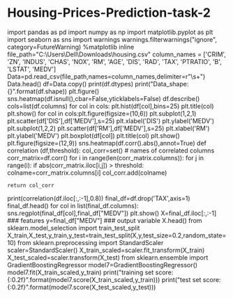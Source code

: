 # Housing-Prices-Prediction-task-2
import pandas as pd
import numpy as np
import matplotlib.pyplot as plt
import seaborn as sns
import warnings
warnings.filterwarnings("ignore", category=FutureWarning)
%matplotlib inline
file_path="C:\\Users\\Dell\\Downloads\\housing.csv"
column_names = ['CRIM', 'ZN', 'INDUS', 'CHAS', 'NOX', 'RM', 'AGE', 'DIS', 'RAD', 'TAX', 'PTRATIO', 'B', 'LSTAT', 'MEDV']
Data=pd.read_csv(file_path,names=column_names,delimiter=r"\s+")
Data.head() 
df=Data.copy()
print(df.dtypes)
print("Data_shape:{}".format(df.shape)) 
plt.figure()
sns.heatmap(df.isnull(),cbar=False,yticklabels=False)
df.describe()
cols=list(df.columns) 
for col in cols:
    plt.hist(df[col],bins=25)
    plt.title(col)
    plt.show()
 for col in cols:plt.figure(figsize=(10,6))
plt.subplot(1,2,1)
plt.scatter(df['DIS'],df['MEDV'],s=25)
plt.xlabel('DIS')
plt.ylabel('MEDV')
plt.subplot(1,2,2)
plt.scatter(df['RM'],df['MEDV'],s=25)
plt.xlabel('RM')
plt.ylabel('MEDV')
    plt.boxplot(df[col])
    plt.title(col)
    plt.show()
 plt.figure(figsize=(12,9))
sns.heatmap(df.corr().abs(),annot=True)
def correlation (df,threshold):
    col_corr=set() # names of correlated columns
    corr_matrix=df.corr()
    for i in range(len(corr_matrix.columns)):
        for j in range(i):
            if abs(corr_matrix.iloc[i,j]) > threshold:
                colname=corr_matrix.columns[i]
                col_corr.add(colname)
    
    return col_corr

print(correlation(df.iloc[:,:-1],0.8))
final_df=df.drop('TAX',axis=1)
final_df.head()
for col in list(final_df.columns):
    sns.regplot(final_df[col],final_df["MEDV"])
    plt.show()
X=final_df.iloc[:,:-1]  ### features
y=final_df["MEDV"]   ### output variable
X.head()
from sklearn.model_selection import train_test_split
X_train,X_test,y_train,y_test=train_test_split(X,y,test_size=0.2,random_state=10)
from sklearn.preprocessing import StandardScaler
scaler=StandardScaler()
X_train_scaled=scaler.fit_transform(X_train)
X_test_scaled=scaler.transform(X_test)
from sklearn.ensemble import GradientBoostingRegressor
model7=GradientBoostingRegressor()
model7.fit(X_train_scaled,y_train)
print("training set score:{:0.2f}".format(model7.score(X_train_scaled,y_train)))
print("test set score:{:0.2f}".format(model7.score(X_test_scaled,y_test)))
